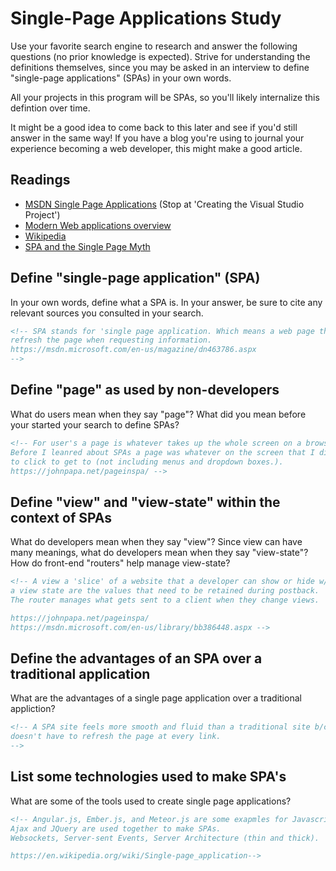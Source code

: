 # Single-Page Applications Study

Use your favorite search engine to research and answer the following questions
(no prior knowledge is expected). Strive for understanding the definitions
themselves, since you may be asked in an interview to define "single-page
applications" (SPAs) in your own words.

All your projects in this program will be SPAs, so you'll likely internalize
this defintion over time.

It might be a good idea to come back to this later and see if you'd still answer
in the same way! If you have a blog you're using to journal your experience
becoming a web developer, this might make a good article.

## Readings

-   [MSDN Single Page Applications](https://msdn.microsoft.com/en-us/magazine/dn463786.aspx) (Stop at 'Creating the Visual Studio Project')
-   [Modern Web applications overview](http://singlepageappbook.com/goal.html)
-   [Wikipedia](https://en.wikipedia.org/wiki/Single-page_application)
-   [SPA and the Single Page Myth](https://johnpapa.net/pageinspa/)

## Define "single-page application" (SPA)

In your own words, define what a SPA is. In your answer, be sure to cite any
relevant sources you consulted in your search.

```md
<!-- SPA stands for 'single page application. Which means a web page that doesn't
refresh the page when requesting information.
https://msdn.microsoft.com/en-us/magazine/dn463786.aspx
-->
```

## Define "page" as used by non-developers

What do users mean when they say "page"? What did you mean before your started
your search to define SPAs?

```md
<!-- For user's a page is whatever takes up the whole screen on a browser.
Before I leanred about SPAs a page was whatever on the screen that I didn't have
to click to get to (not including menus and dropdown boxes.).
https://johnpapa.net/pageinspa/ -->
```

## Define "view" and "view-state" within the context of SPAs

What do developers mean when they say "view"? Since view can have many meanings,
what do developers mean when they say "view-state"? How do front-end "routers"
help manage view-state?

```md
<!-- A view a 'slice' of a website that a developer can show or hide w/o refreshing the page.
a view state are the values that need to be retained during postback.
The router manages what gets sent to a client when they change views.

https://johnpapa.net/pageinspa/
https://msdn.microsoft.com/en-us/library/bb386448.aspx -->
```

## Define the advantages of an SPA over a traditional application

What are the advantages of a single page application over a traditional appliction?

```md
<!-- A SPA site feels more smooth and fluid than a traditional site b/c the client
doesn't have to refresh the page at every link.
-->
```

## List some technologies used to make SPA's

What are some of the tools used to create single page applications?

```md
<!-- Angular.js, Ember.js, and Meteor.js are some exapmles for Javascript framworks.
Ajax and JQuery are used together to make SPAs.
Websockets, Server-sent Events, Server Architecture (thin and thick).

https://en.wikipedia.org/wiki/Single-page_application-->
```
